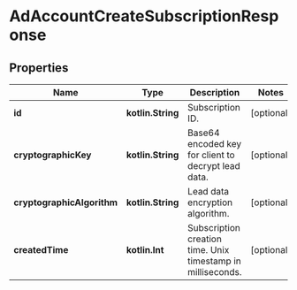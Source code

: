 
# AdAccountCreateSubscriptionResponse

## Properties
| Name | Type | Description | Notes |
| ------------ | ------------- | ------------- | ------------- |
| **id** | **kotlin.String** | Subscription ID. |  [optional] |
| **cryptographicKey** | **kotlin.String** | Base64 encoded key for client to decrypt lead data. |  [optional] |
| **cryptographicAlgorithm** | **kotlin.String** | Lead data encryption algorithm. |  [optional] |
| **createdTime** | **kotlin.Int** | Subscription creation time. Unix timestamp in milliseconds. |  [optional] |



